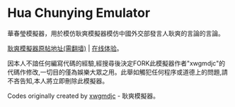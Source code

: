 # Hua Chunying Emulator

華春瑩模擬器，用於模仿耿爽模擬器模仿中國外交部發言人耿爽的言論的言論。

[耿爽模擬器原帖地址(需翻墙)](https://pincong.rocks/article/9938) | [在线体验](https://xwgmdjc.github.io/GengShuang)。

因本人不諳任何編寫代碼的經驗,經搜尋後決定FORK此模擬器作者"xwgmdjc"的代碼作修改,一切目的僅為娛樂大眾之用。此舉如觸犯任何程序或道德上的問題,請不吝告知,本人將立即刪除此模擬器。

Codes originally created by [xwgmdjc](https://github.com/xwgmdjc) - 耿爽模擬器。
